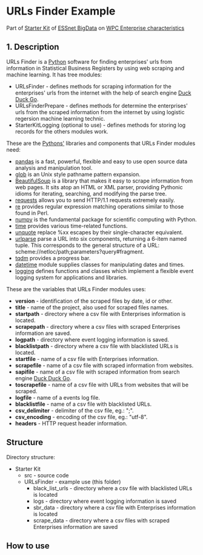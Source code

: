 # URLs Finder Example

Part of [Starter Kit](https://github.com/EnterpriseCharacteristicsESSnetBigData/StarterKit "GitHub repositiry of Starter Kit on Enterprise characteristics") of [ESSnet BigData](https://webgate.ec.europa.eu/fpfis/mwikis/essnetbigdata/index.php/ESSnet_Big_Data "ESSnet Big Data is a project within the European statistical system (ESS) jointly undertaken by 28 partners.") on [WPC Enterprise characteristics](https://webgate.ec.europa.eu/fpfis/mwikis/essnetbigdata/index.php/WPC_Enterprise_characteristics "Workpackage C (WPC) of ESSnet Big Data focuses on enterprise characteristics.") 

## 1. Description

URLs Finder is a [Python](https://www.python.org/) software for finding enterprises' urls from information in Statistical Business Registers by using web scraping and machine learning. It has tree modules:
- URLsFinder \- defines methods for scraping information for the enterprises' urls from the internet with the help of search engine [Duck Duck Go](https://duckduckgo.com "The best search engine for privacy").
- URLsFinderPrepare \- defines methods for determine the enterprises' urls from the scraped information from the internet by using logistic regersion machine learning technic.
- StarterKitLogging (optional to use) \- defines methods for storing log records for the others modules work.

These are the [Pythons'](https://www.python.org/) libraries and components that URLs Finder modules need:
- [pandas](https://pandas.pydata.org/) is a fast, powerful, flexible and easy to use open source data analysis and manipulation tool.
- [glob](https://docs.python.org/3/library/glob.html) is an Unix style pathname pattern expansion.
- [BeautifulSoup](https://pypi.org/project/beautifulsoup4/) is a library that makes it easy to scrape information from web pages. It sits atop an HTML or XML parser, providing Pythonic idioms for iterating, searching, and modifying the parse tree.
- [requests](https://pypi.org/project/requests/) allows you to send HTTP/1.1 requests extremely easily.
- [re](https://docs.python.org/3/library/re.html) provides regular expression matching operations similar to those found in Perl.
- [numpy](https://numpy.org/) is the fundamental package for scientific computing with Python.
- [time](https://docs.python.org/3/library/time.html) provides various time-related functions.
- [unquote](https://docs.python.org/3/library/urllib.parse.html) replace %xx escapes by their single-character equivalent.
- [urlparse](https://docs.python.org/3/library/urllib.parse.html) parse a URL into six components, returning a 6-item named tuple. This corresponds to the general structure of a URL: scheme://netloc/path;parameters?query#fragment.
- [tqdm](https://pypi.org/project/tqdm/) provides a progress bar.
- [datetime](https://docs.python.org/3/library/datetime.html) module supplies classes for manipulating dates and times.
- [logging](https://docs.python.org/3/library/logging.html) defines functions and classes which implement a flexible event logging system for applications and libraries.

These are the variables that URLs Finder modules uses:
- **version** \- identification of the scraped files by date, id or other.
- **title** \- name of the project, also used for scraped files names.
- **startpath** \- directory where a csv file with Enterprises information is located.
- **scrapepath** \- directory where a csv files with scraped Enterprises information are saved.
- **logpath** \- directory where event logging information is saved. 
- **blacklistpath** \- directory where a csv file with blacklisted URLs is located.
- **startfile** \- name of a csv file with Enterprises information.
- **scrapefile** \- name of a csv file with scraped information from websites.
- **sapifile** \- name of a csv file with scraped information from search engine [Duck Duck Go](https://duckduckgo.com "The best search engine for privacy").
- **toscrapefile** \- name of a csv file with URLs from websites that will be scraped.
- **logfile** \- name of a events log file.
- **blacklistfile** \- name of a csv file with blacklisted URLs.
- **csv_delimiter** \- delimiter of the csv file, eg.: ";".
- **csv_encoding** \- encoding of the csv file, eg.: "utf-8".
- **headers** \- HTTP request header information.

## Structure

Directory structure:
- Starter Kit
    - src \- source code
    - URLsFinder \- example use (this folder)
        - black_list_urls \- directory where a csv file with blacklisted URLs is located
        - logs \- directory where event logging information is saved
        - sbr_data \- directory where a csv file with Enterprises information is located
        - scrape_data \- directory where a csv files with scraped Enterprises information are saved

## How to use

